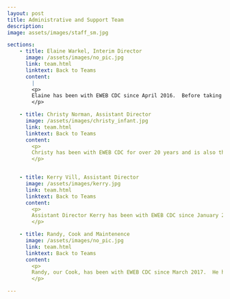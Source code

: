 ```yaml
---
layout: post
title: Administrative and Support Team
description: 
image: assets/images/staff_sm.jpg

sections:
    - title: Elaine Warkel, Interim Director 
      image: /assets/images/no_pic.jpg
      link: team.html
      linktext: Back to Teams
      content:
        |
        <p>
        Elaine has been with EWEB CDC since April 2016.  Before taking on the Director position in September2017, she worked as a Lead Teacher in our Preschool class for a year and as an Assistant Director since April 2017.  She has 20+ years experience working with preschool children, and has her Associates of Arts Degree in Early Childhood Education from Lane Community College.  She is bilingual and teaches Spanish language classes here, too.  She is the mother of three grown children (2 girls, 1 boy) and loves to ﻿spend time with her family.  She is a foodie who loves trying out new restaurants; she also loves thrift shopping.  Halloween is her favorite holiday. 
        </p>

    - title: Christy Norman, Assistant Director 
      image: /assets/images/christy_infant.jpg
      link: team.html
      linktext: Back to Teams
      content:
        <p>
        Christy has been with EWEB CDC for over 20 years and is also the Lead Teacher in the Infant Room.  She took on the dual role of Assistant Director in April of 2017 and juggles both responsibilites admirably. She has her Associates of Arts Degree in Early Childhood Education from Lane Community College.﻿ In her spare time, Christy enjoys reading, cooking, going to the coast, and spending time with her husband and three wonderful boys, Rylan, Kellen, and Braydan and their daughter Kayleen.﻿
        </p>


    - title: Kerry Vill, Assistant Director 
      image: /assets/images/kerry.jpg
      link: team.html
      linktext: Back to Teams
      content:
        <p>
        Assistant Director Kerry has been with EWEB CDC since January 2013.  She works as both an Assistant Director (since April 2017) and as a Substitute Teacher.  At her second job, she works with children with special and behavioral needs at Oregon Family Support Network, and has 15+ years experience working with kids in general.  In addition to working with children, she worked in film & television production for 11 years in Los Angeles.  She is a couple of credits shy of her Bachelor's Degree in Human Development and Family Studies from the University of Nevada, Reno (UNR). ﻿She has a teenage son, numerous pets and a huge garden.  She is an urban homesteader, food preserver and blogger who loves to read and cook.
        </p>

    - title: Randy, Cook and Maintenence
      image: /assets/images/no_pic.jpg
      link: team.html
      linktext: Back to Teams
      content:
        <p>
        Randy, our Cook, has been with EWEB CDC since March 2017.  He has 2 years experience cooking in a preschool setting.  He is also our maintenance and repair go-to guy.  He enjoys science fiction, tinkering with all kinds of things and spending time with his family.
        </p>

---
```

